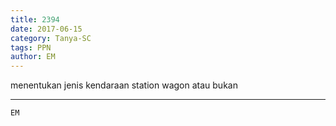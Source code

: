 ```yaml
---
title: 2394
date: 2017-06-15
category: Tanya-SC
tags: PPN
author: EM
---
```


menentukan jenis kendaraan station wagon atau bukan

---



`EM`
